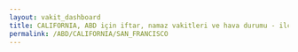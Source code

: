 ```yaml
---
layout: vakit_dashboard
title: CALIFORNIA, ABD için iftar, namaz vakitleri ve hava durumu - ilçe/eyalet seç
permalink: /ABD/CALIFORNIA/SAN_FRANCISCO
---
```


<script type="text/javascript">
  var GLOBAL_COUNTRY = 'ABD';
  var GLOBAL_CITY = 'CALIFORNIA';
  var GLOBAL_STATE = 'SAN_FRANCISCO';
  var lat = 72;
  var lon = 21;
</script>
